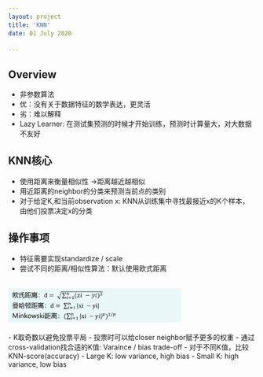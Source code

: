 ```yaml
---
layout: project
title: 'KNN'
date: 01 July 2020

---
```

## Overview
- 非参数算法
- 优：没有关于数据特征的数学表达，更灵活
- 劣：难以解释
- Lazy Learner: 在测试集预测的时候才开始训练，预测时计算量大，对大数据不友好

## KNN核心
- 使用距离来衡量相似性 ->距离越近越相似
- 用近距离的neighbor的分类来预测当前点的类别
- 对于给定K,和当前observation x: KNN从训练集中寻找最接近x的K个样本，由他们投票决定x的分类

## 操作事项
- 特征需要实现standardize / scale
- 尝试不同的距离/相似性算法：默认使用欧式距离
<br>
<img src="/assets/img/knowledge/knn.jpg"  width='70%'/>
<br><br>
- K取奇数以避免投票平局
- 投票时可以给closer neighbor赋予更多的权重
- 通过cross-validation找合适的K值: Varaince / bias trade-off
  - 对于不同K值，比较KNN-score(accuracy)
	- Large K: low variance, high bias
  - Small K: high variance, low bias
